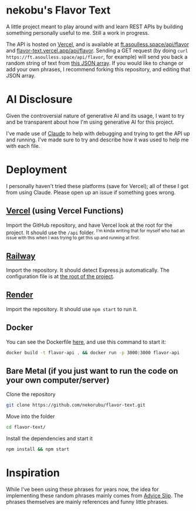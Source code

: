 # nekobu's Flavor Text

A little project meant to play around with and learn REST APIs by building something personally useful to me. Still a work in progress.

The API is hosted on [Vercel](https://vercel.com), and is available at [ft.asoulless.space/api/flavor](https://ft.asoulless.space/api/flavor) and [flavor-text.vercel.app/api/flavor](https://flavor-text.vercel.app/api/flavor). Sending a GET request (by doing `curl https://ft.asoulless.space/api/flavor`, for example) will send you back a random string of text from [this JSON array](./data/text.json). If you would like to change or add your own phrases, I recommend forking this repository, and editing that JSON array.

# AI Disclosure
Given the controversial nature of generative AI and its usage, I want to try and be transparent about how I'm using generative AI for this project.

I've made use of [Claude](https://claude.ai) to help with debugging and trying to get the API up and running. I've made sure to try and describe how it was used to help me with each file.

# Deployment
I personally haven't tried these platforms (save for Vercel); all of these I got from using Claude. Please open up an issue if something goes wrong.

## [Vercel](https://vercel.com) (using Vercel Functions)
Import the GitHub repository, and have Vercel look at the root for the project. It should use the `/api` folder.
<sup>I'm kinda writing that for myself who had an issue with this when I was trying to get this up and running at first.</sup>

## [Railway](https://railway.com/)
Import the repository. It should detect Express.js automatically. The configuration file is at [the root of the project](./railway.toml).

## [Render](https://render.com/)
Import the repository. It should use `npm start` to run it.

## Docker
You can see the Dockerfile [here](./dockerfile), and use this command to start it:
```bash
docker build -t flavor-api . && docker run -p 3000:3000 flavor-api
```

## Bare Metal (if you just want to run the code on your own computer/server)
Clone the repository
```bash
git clone https://github.com/nekorubu/flavor-text.git
```
Move into the folder
```bash
cd flavor-text/
```
Install the dependencies and start it
```bash
npm install && npm start
```

# Inspiration
While I've been using these phrases for years now, the idea for implementing these random phrases mainly comes from [Advice Slip](https://adviceslip.com/). The phrases themselves are mainly references and funny little phrases.
